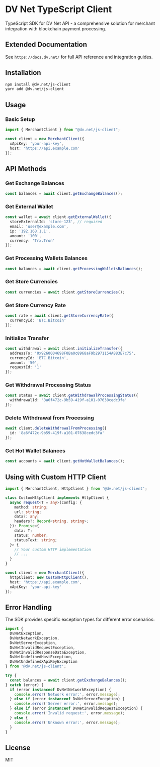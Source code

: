# DV Net TypeScript Client

TypeScript SDK for DV Net API - a comprehensive solution for merchant integration with blockchain payment processing.

## Extended Documentation

See `https://docs.dv.net/` for full API reference and integration guides.

## Installation

```bash
npm install @dv.net/js-client
yarn add @dv.net/js-client
```

## Usage

### Basic Setup

```typescript
import { MerchantClient } from "@dv.net/js-client";

const client = new MerchantClient({
  xApiKey: 'your-api-key',
  host: 'https://api.example.com'
});
```

## API Methods

### Get Exchange Balances

```typescript
const balances = await client.getExchangeBalances();
```

### Get External Wallet

```typescript
const wallet = await client.getExternalWallet({
  storeExternalId: 'store-123', // required
  email: 'user@example.com',
  ip: '192.168.1.1',
  amount: '100',
  currency: 'Trx.Tron'
});
```

### Get Processing Wallets Balances

```typescript
const balances = await client.getProcessingWalletsBalances();
```

### Get Store Currencies

```typescript
const currencies = await client.getStoreCurrencies();
```

### Get Store Currency Rate

```typescript
const rate = await client.getStoreCurrencyRate({
  currencyId: 'BTC.Bitcoin'
});
```

### Initialize Transfer

```typescript
const withdrawal = await client.initializeTransfer({
  addressTo: '0x9260004698F0Ba0c8968aF9b2971154A883E7c75',
  currencyId: 'BTC.Bitcoin',
  amount: '50',
  requestId: '1'
});
```

### Get Withdrawal Processing Status

```typescript
const status = await client.getWithdrawalProcessingStatus({
  withdrawalId: '8a6f472c-9b59-419f-a101-07638cedc3fa'
});
```

### Delete Withdrawal from Processing

```typescript
await client.deleteWithdrawalFromProcessing({
  id: '8a6f472c-9b59-419f-a101-07638cedc3fa'
});
```

### Get Hot Wallet Balances

```typescript
const accounts = await client.getHotWalletBalances();
```

## Using with Custom HTTP Client

```typescript
import { MerchantClient, HttpClient } from '@dv.net/js-client';

class CustomHttpClient implements HttpClient {
  async request<T = any>(config: {
    method: string;
    url: string;
    data?: any;
    headers?: Record<string, string>;
  }): Promise<{
    data: T;
    status: number;
    statusText: string;
  }> {
    // Your custom HTTP implementation
    // ...
  }
}

const client = new MerchantClient({
  httpClient: new CustomHttpClient(),
  host: 'https://api.example.com',
  xApiKey: 'your-api-key'
});
```

## Error Handling

The SDK provides specific exception types for different error scenarios:

```typescript
import {
  DvNetException,
  DvNetNetworkException,
  DvNetServerException,
  DvNetInvalidRequestException,
  DvNetInvalidResponseDataException,
  DvNetUndefinedHostException,
  DvNetUndefinedXApiKeyException
} from '@dv.net/js-client';

try {
  const balances = await client.getExchangeBalances();
} catch (error) {
  if (error instanceof DvNetNetworkException) {
    console.error('Network error:', error.message);
  } else if (error instanceof DvNetServerException) {
    console.error('Server error:', error.message);
  } else if (error instanceof DvNetInvalidRequestException) {
    console.error('Invalid request:', error.message);
  } else {
    console.error('Unknown error:', error.message);
  }
}
```

## License

MIT
